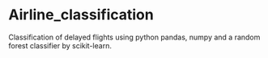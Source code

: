 # Airline_classification
Classification of delayed flights using python pandas, numpy and a random forest classifier by scikit-learn.
